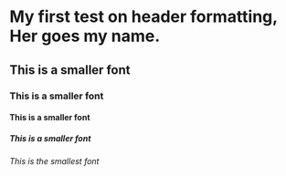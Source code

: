 # My first test on header formatting, Her goes my name.
## This is a smaller font
### This is a smaller font
#### This is a smaller font
##### This is a smaller font
###### This is the smallest font

